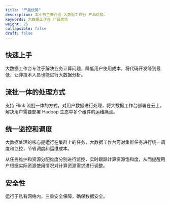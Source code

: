 ```yaml
---
title: "产品优势"
description: 本小节主要介绍 大数据工作台 产品优势。 
keywords: 大数据工作台 产品优势 
weight: 25
collapsible: false
draft: false
---
```


## 快速上手

大数据工作台专注于解决业务计算问题，降低用户使用成本，将代码开发降到最低，让非技术人员也能进行大数据分析。

## 流批一体的处理方式

支持 Flink 流批一体的方式，对用户数据进行处理，将大数据工作台部署在云上，解决用户需要部署 Hadoop 生态中多个组件的运维痛点。

## 统一监控和调度

大数据处理的核心是运行在集群上的任务，大数据工作台可对集群任务进行统一调度和监控，节省调度和运维成本。

从任务维护和资源分配维度分别进行监控，实时跟踪计算资源饱和度，从而提醒用户根据实际资源使用情况对计算资源需求进行调整。

## 安全性

运行于私有网络内，三重安全保障，确保数据安全。

